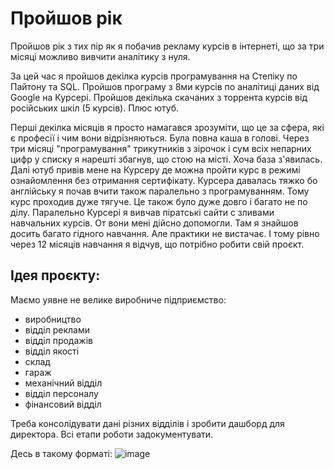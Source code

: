 # Пройшов рік
Пройшов рік з тих пір як я побачив рекламу курсів в інтернеті, що за три місяці можливо вивчити аналітику з нуля.

За цей час я пройшов декілка курсів програмування на Степіку по Пайтону та SQL. Пройшов програму з 8ми курсів 
по аналітиці даних від Google на Курсері. Пройшов декілька скачаних з торрента курсів від російських шкіл (5 курсів).
Плюс ютуб. 

Перші декілка місяців я просто намагався зрозуміти, що це за сфера, які є професії і чим вони відрізняються. Була повна
каша в голові. Через три місяці "програмування" трикутників з зірочок і сум всіх непарних цифр у списку я нарешті збагнув, 
що стою на місті. Хоча база з'явилась.
Далі ютуб привів мене на Курсеру де можна пройти курс в режимі ознайомлення без отримання сертифікату. Курсера давалась тяжко 
бо англійську я почав вчити також паралельно з програмуванням. Тому курс проходив дуже тягуче. Це також було дуже довго і багато 
не по ділу. Паралельно Курсері я вивчав піратські сайти с зливами навчальних курсів. От вони мені дійсно допомогли. 
Там я знайшов досить багато гідного навчання. Але практики не вистачає. І тому рівно через 12 місяців навчання я відчув, що
потрібно робити свій проєкт. 

## Ідея проєкту:
Маємо уявне не велике виробниче підприємство:
* виробництво 
* відділ реклами
* відділ продажів
* відділ якості
* склад
* гараж
* механічний відділ
* відділ персоналу
* фінансовий відділ

Треба консолідувати дані різних відділів і зробити дашборд для директора. Всі етапи роботи задокументувати.

Десь в такому форматі:
![image](https://github.com/user-attachments/assets/60737003-29b1-4149-8143-64637362398c)


